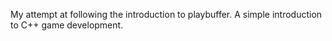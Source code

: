 My attempt at following the introduction to playbuffer. A simple introduction to C++ game development. 
